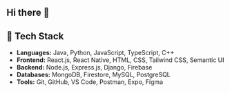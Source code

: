 ## Hi there 👋

<!--
**kratikaDeshlehra/kratikaDeshlehra** is a ✨ _special_ ✨ repository because its `README.md` (this file) appears on your GitHub profile.

Here are some ideas to get you started:

- 🔭 I’m currently working on ...
- 🌱 I’m currently learning ...
- 👯 I’m looking to collaborate on ...
- 🤔 I’m looking for help with ...
- 💬 Ask me about ...
- 📫 How to reach me: ...
- 😄 Pronouns: ...
- ⚡ Fun fact: ...
-->

## 🚀 Tech Stack

- **Languages:** Java, Python, JavaScript, TypeScript, C++
- **Frontend:** React.js, React Native, HTML, CSS, Tailwind CSS, Semantic UI
- **Backend:** Node.js, Express.js, Django, Firebase
- **Databases:** MongoDB, Firestore, MySQL, PostgreSQL
- **Tools:** Git, GitHub, VS Code, Postman, Expo, Figma
